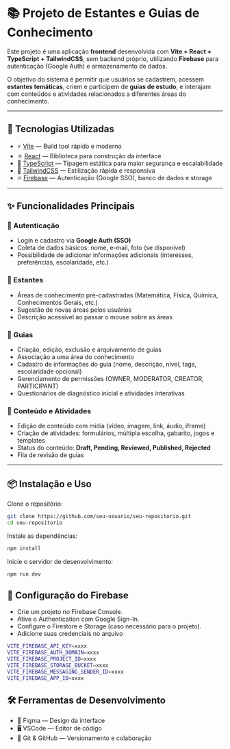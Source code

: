 # 📚 Projeto de Estantes e Guias de Conhecimento  

Este projeto é uma aplicação **frontend** desenvolvida com **Vite + React + TypeScript + TailwindCSS**, sem backend próprio, utilizando **Firebase** para autenticação (Google Auth) e armazenamento de dados.  

O objetivo do sistema é permitir que usuários se cadastrem, acessem **estantes temáticas**, criem e participem de **guias de estudo**, e interajam com conteúdos e atividades relacionados a diferentes áreas do conhecimento.  

---

## 🚀 Tecnologias Utilizadas  

- ⚡ [Vite](https://vitejs.dev/) — Build tool rápido e moderno  
- ⚛️ [React](https://react.dev/) — Biblioteca para construção da interface  
- 📘 [TypeScript](https://www.typescriptlang.org/) — Tipagem estática para maior segurança e escalabilidade  
- 🎨 [TailwindCSS](https://tailwindcss.com/) — Estilização rápida e responsiva  
- 🔥 [Firebase](https://firebase.google.com/?hl=pt-br) — Autenticação (Google SSO), banco de dados e storage  

---

## ✨ Funcionalidades Principais  

### 🔑 Autenticação  
- Login e cadastro via **Google Auth (SSO)**  
- Coleta de dados básicos: nome, e-mail, foto (se disponível)  
- Possibilidade de adicionar informações adicionais (interesses, preferências, escolaridade, etc.)  

### 📂 Estantes  
- Áreas de conhecimento pré-cadastradas (Matemática, Física, Química, Conhecimentos Gerais, etc.)  
- Sugestão de novas áreas pelos usuários  
- Descrição acessível ao passar o mouse sobre as áreas  

### 📘 Guias  
- Criação, edição, exclusão e arquivamento de guias  
- Associação a uma área do conhecimento  
- Cadastro de informações do guia (nome, descrição, nível, tags, escolaridade opcional)  
- Gerenciamento de permissões (OWNER, MODERATOR, CREATOR, PARTICIPANT)  
- Questionários de diagnóstico inicial e atividades interativas  

### 📝 Conteúdo e Atividades  
- Edição de conteúdo com mídia (vídeo, imagem, link, áudio, iframe)  
- Criação de atividades: formulários, múltipla escolha, gabarito, jogos e templates  
- Status do conteúdo: **Draft, Pending, Reviewed, Published, Rejected**  
- Fila de revisão de guias  

---

## 📦 Instalação e Uso  

Clone o repositório:  

```bash
git clone https://github.com/seu-usuario/seu-repositorio.git
cd seu-repositorio
```

Instale as dependências:

```bash
npm install
```

Inicie o servidor de desenvolvimento:
```bash
npm run dev
```

## 🔧 Configuração do Firebase
- Crie um projeto no Firebase Console.
- Ative o Authentication com Google Sign-In.
- Configure o Firestore e Storage (caso necessário para o projeto).
- Adicione suas credenciais no arquivo 

```bash
VITE_FIREBASE_API_KEY=xxxx
VITE_FIREBASE_AUTH_DOMAIN=xxxx
VITE_FIREBASE_PROJECT_ID=xxxx
VITE_FIREBASE_STORAGE_BUCKET=xxxx
VITE_FIREBASE_MESSAGING_SENDER_ID=xxxx
VITE_FIREBASE_APP_ID=xxxx
```

## 🛠️ Ferramentas de Desenvolvimento
- 🎨 Figma — Design da interface
- 🖥️ VSCode — Editor de código
- 🐙 Git & GitHub — Versionamento e colaboração